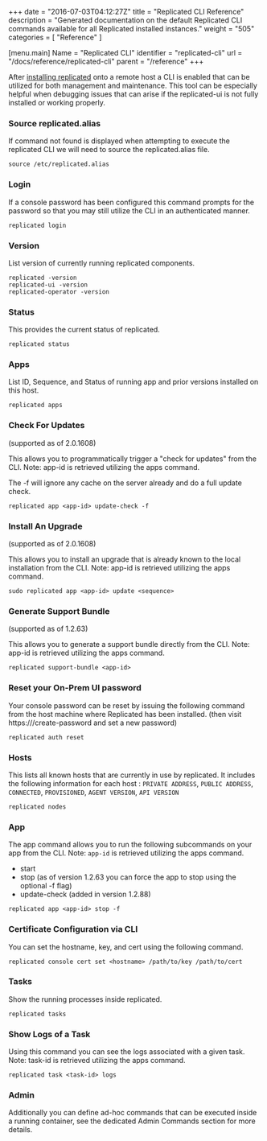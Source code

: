 +++
date = "2016-07-03T04:12:27Z"
title = "Replicated CLI Reference"
description = "Generated documentation on the default Replicated CLI commands available for all Replicated installed instances."
weight = "505"
categories = [ "Reference" ]

[menu.main]
Name       = "Replicated CLI"
identifier = "replicated-cli"
url        = "/docs/reference/replicated-cli"
parent     = "/reference"
+++

After [installing replicated](http://docs.replicated.com/docs/installing-replicated#section-easy-installation) onto a remote host a CLI is enabled
that can be utilized for both management and maintenance. This tool can be especially helpful when debugging issues that can arise if the
replicated-ui is not fully installed or working properly.

### Source replicated.alias
If command not found is displayed when attempting to execute the replicated CLI we will need to source the replicated.alias file.

```shell
source /etc/replicated.alias
```

### Login
If a console password has been configured this command prompts for the password so that you may still utilize the CLI in an authenticated manner.

```shell
replicated login
```

### Version
List version of currently running replicated components.

```shell
replicated -version
replicated-ui -version
replicated-operator -version
```

### Status
This provides the current status of replicated.

```shell
replicated status
```

### Apps
List ID, Sequence, and Status of running app and prior versions installed on this host.

```shell
replicated apps
```

### Check For Updates
(supported as of 2.0.1608)

This allows you to programmatically trigger a "check for updates" from the CLI.
Note: app-id is retrieved utilizing the apps command.

The -f will ignore any cache on the server already and do a full update check.

```shell
replicated app <app-id> update-check -f
```

### Install An Upgrade
(supported as of 2.0.1608)

This allows you to install an upgrade that is already known to the local installation from the CLI.
Note: app-id is retrieved utilizing the apps command.

```shell
sudo replicated app <app-id> update <sequence>
```

### Generate Support Bundle
(supported as of 1.2.63)

This allows you to generate a support bundle directly from the CLI.
Note: app-id is retrieved utilizing the apps command.

```shell
replicated support-bundle <app-id>
```

### Reset your On-Prem UI password
Your console password can be reset by issuing the following command from the host machine where Replicated
has been installed. (then visit https://<server>/create-password and set a new password)

```shell
replicated auth reset
```

### Hosts
This lists all known hosts that are currently in use by replicated. It includes the following information for
each host : `PRIVATE ADDRESS`, `PUBLIC ADDRESS`, `CONNECTED`, `PROVISIONED`, `AGENT VERSION`, `API VERSION`

```shell
replicated nodes
```

### App
The app command allows you to run the following subcommands on your app from the CLI.
Note: `app-id` is retrieved utilizing the apps command.

- start
- stop (as of version 1.2.63 you can force the app to stop using the optional -f flag)
- update-check (added in version 1.2.88)

```shell
replicated app <app-id> stop -f
```

### Certificate Configuration via CLI
You can set the hostname, key, and cert using the following command.

```shell
replicated console cert set <hostname> /path/to/key /path/to/cert
```

### Tasks
Show the running processes inside replicated.

```shell
replicated tasks
```

### Show Logs of a Task
Using this command you can see the logs associated with a given task.
Note: task-id is retrieved utilizing the apps command.

```shell
replicated task <task-id> logs
```

### Admin
Additionally you can define ad-hoc commands that can be executed inside a running container,
see the dedicated Admin Commands section for more details.
